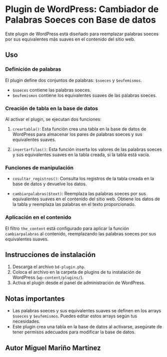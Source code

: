 # Plugin de WordPress: Cambiador de Palabras Soeces con Base de datos

Este plugin de WordPress está diseñado para reemplazar palabras soeces por sus equivalentes más suaves en el contenido del sitio web.

## Uso

### Definición de palabras

El plugin define dos conjuntos de palabras: `$soeces` y `$eufemismos`.
- `$soeces` contiene las palabras soeces.
- `$eufemismos` contiene los equivalentes suaves de las palabras soeces.

### Creación de tabla en la base de datos

Al activar el plugin, se ejecutan dos funciones:

1. `creartabla()`: Esta función crea una tabla en la base de datos de WordPress para almacenar los pares de palabras soeces y sus equivalentes suaves.

2. `insertarfilas()`: Esta función inserta los valores de las palabras soeces y sus equivalentes suaves en la tabla creada, si la tabla está vacía.

### Funciones de manipulación

- `cosultar_registros()`: Consulta los registros de la tabla creada en la base de datos y devuelve los datos.

- `cambiarpalabras($text)`: Reemplaza las palabras soeces por sus equivalentes suaves en el contenido del sitio web. Obtiene los datos de la tabla y reemplaza las palabras en el texto proporcionado.

### Aplicación en el contenido

El filtro `the_content` está configurado para aplicar la función `cambiarpalabras` al contenido, reemplazando las palabras soeces por sus equivalentes suaves.

## Instrucciones de instalación

1. Descarga el archivo `bd-plugin.php`.
2. Coloca el archivo en la carpeta de plugins de tu instalación de WordPress (`wp-content/plugins/`).
3. Activa el plugin desde el panel de administración de WordPress.

## Notas importantes

- Las palabras soeces y sus equivalentes suaves se definen en los arrays `$soeces` y `$eufemismos`. Puedes editar estos arrays según tus necesidades.
- Este plugin crea una tabla en la base de datos al activarse, asegúrate de tener permisos adecuados para modificar la base de datos.



## Autor Miguel Mariño Martinez

